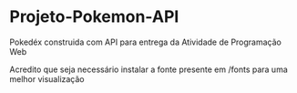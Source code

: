 # Projeto-Pokemon-API
Pokedéx construida com API para entrega da Atividade de Programação Web

Acredito que seja necessário instalar a fonte presente em /fonts para uma melhor visualização
